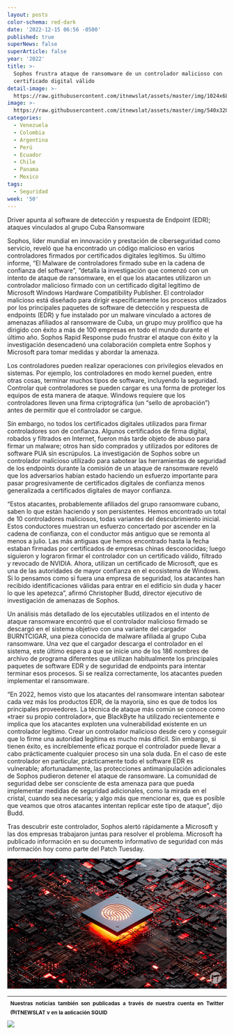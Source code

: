 ```yaml
---
layout: posts
color-schema: red-dark
date: '2022-12-15 06:56 -0500'
published: true
superNews: false
superArticle: false
year: '2022'
title: >-
  Sophos frustra ataque de ransomware de un controlador malicioso con
  certificado digital válido
detail-image: >-
  https://raw.githubusercontent.com/itnewslat/assets/master/img/1024x680/chip-dactilar-g.jpg
image: >-
  https://raw.githubusercontent.com/itnewslat/assets/master/img/540x320/chip-dactilar-p.jpg
categories:
  - Venezuela
  - Colombia
  - Argentina
  - Perú
  - Ecuador
  - Chile
  - Panama
  - Mexico
tags:
  - Seguridad
week: '50'
---
```

Driver apunta al software de detección y respuesta de Endpoint (EDR); ataques vinculados al grupo Cuba Ransomware
 
Sophos, líder mundial en innovación y prestación de ciberseguridad como servicio, reveló que ha encontrado un código malicioso en varios controladores firmados por certificados digitales legítimos. Su último informe, “El Malware de controladores firmado sube en la cadena de confianza del software”, ”detalla la investigación que comenzó con un intento de ataque de ransomware, en el que los atacantes utilizaron un controlador malicioso firmado con un certificado digital legítimo de Microsoft Windows Hardware Compatibility Publisher. El controlador malicioso está diseñado para dirigir específicamente los procesos utilizados por los principales paquetes de software de detección y respuesta de endpoints (EDR) y fue instalado por un malware vinculado a actores de amenazas afiliados al ransomware de Cuba, un grupo muy prolífico que ha dirigido con éxito a más de 100 empresas en todo el mundo durante el último año. Sophos Rapid Response pudo frustrar el ataque con éxito y la investigación desencadenó una colaboración completa entre Sophos y Microsoft para tomar medidas y abordar la amenaza.
 
Los controladores pueden realizar operaciones con privilegios elevados en sistemas. Por ejemplo, los controladores en modo kernel pueden, entre otras cosas, terminar muchos tipos de software, incluyendo la seguridad. Controlar qué controladores se pueden cargar es una forma de proteger los equipos de esta manera de ataque. Windows requiere que los controladores lleven una firma criptográfica (un “sello de aprobación”) antes de permitir que el controlador se cargue.
 
Sin embargo, no todos los certificados digitales utilizados para firmar controladores son de confianza. Algunos certificados de firma digital, robados y filtrados en Internet, fueron más tarde objeto de abuso para firmar un malware; otros han sido comprados y utilizados por editores de software PUA sin escrúpulos. La investigación de Sophos sobre un controlador malicioso utilizado para sabotear las herramientas de seguridad de los endpoints durante la comisión de un ataque de ransomware reveló que los adversarios habían estado haciendo un esfuerzo importante para pasar progresivamente de certificados digitales de confianza menos generalizada a certificados digitales de mayor confianza.
 
“Estos atacantes, probablemente afiliados del grupo ransomware cubano, saben lo que están haciendo y son persistentes. Hemos encontrado un total de 10 controladores maliciosos, todas variantes del descubrimiento inicial. Estos conductores muestran un esfuerzo concertado por ascender en la cadena de confianza, con el conductor más antiguo que se remonta al menos a julio. Las más antiguas que hemos encontrado hasta la fecha estaban firmadas por certificados de empresas chinas desconocidas; luego siguieron y lograron firmar el controlador con un certificado válido, filtrado y revocado de NVIDIA. Ahora, utilizan un certificado de Microsoft, que es una de las autoridades de mayor confianza en el ecosistema de Windows. Si lo pensamos como si fuera una empresa de seguridad, los atacantes han recibido identificaciones válidas para entrar en el edificio sin duda y hacer lo que les apetezca”, afirmó Christopher Budd, director ejecutivo de investigación de amenazas de Sophos.
 
Un análisis más detallado de los ejecutables utilizados en el intento de ataque ransomware encontró que el controlador malicioso firmado se descargó en el sistema objetivo con una variante del cargador BURNTCIGAR, una pieza conocida de malware afiliada al grupo Cuba ransomware. Una vez que el cargador descarga el controlador en el sistema, este último espera a que se inicie uno de los 186 nombres de archivo de programa diferentes que utilizan habitualmente los principales paquetes de software EDR y de seguridad de endpoints para intentar terminar esos procesos. Si se realiza correctamente, los atacantes pueden implementar el ransomware.
 
“En 2022, hemos visto que los atacantes del ransomware intentan sabotear cada vez más los productos EDR, de la mayoría, sino es que de todos los principales proveedores. La técnica de ataque más común se conoce como «traer su propio controlador», que BlackByte ha utilizado recientemente  e implica que los atacantes exploten una vulnerabilidad existente en un controlador legítimo. Crear un controlador malicioso desde cero y conseguir que lo firme una autoridad legítima es mucho más difícil. Sin embargo, si tienen éxito, es increíblemente eficaz porque el controlador puede llevar a cabo prácticamente cualquier proceso sin una sola duda. En el caso de este controlador en particular, prácticamente todo el software EDR es vulnerable; afortunadamente, las protecciones antimanipulación adicionales de Sophos pudieron detener el ataque de ransomware. La comunidad de seguridad debe ser consciente de esta amenaza para que pueda implementar medidas de seguridad adicionales, como la mirada en el cristal, cuando sea necesaria; y algo más que mencionar es, que es posible que veamos que otros atacantes intentan replicar este tipo de ataque”, dijo Budd.
 
Tras descubrir este controlador, Sophos alertó rápidamente a Microsoft y las dos empresas trabajaron juntas para resolver el problema. Microsoft ha publicado información en su documento informativo  de seguridad con más información hoy como parte del Patch Tuesday.

![](https://raw.githubusercontent.com/itnewslat/assets/master/img/540x320/chip-dactilar-p.jpg)

<table style="height: 42px;" width="569">
<tbody>
<tr>
<td style="text-align: justify;"><sub><strong>Nuestras noticias también son publicadas a través de nuestra cuenta en Twitter <a href="https://twitter.com/itnewslat?lang=es">@ITNEWSLAT</a> y en la aplicación <a href="https://squidapp.co/en/">SQUID</a></strong></sub></td>
</tr>
</tbody>
</table>

<img src="https://tracker.metricool.com/c3po.jpg?hash=56f88a41e39ab42c063cc51676587a04"/>